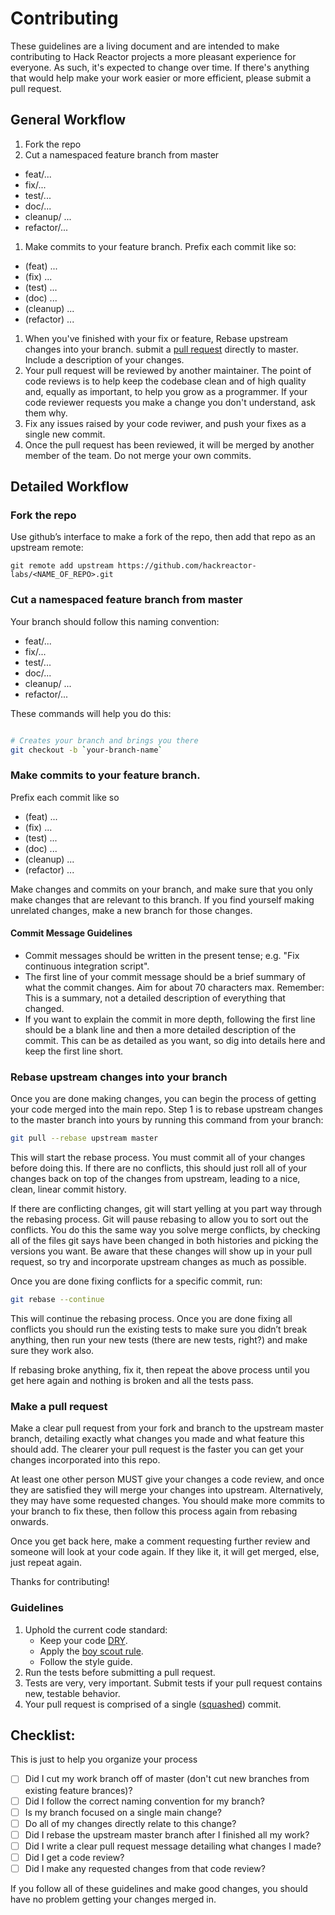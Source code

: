 # Contributing

These guidelines are a living document and are intended to make contributing to
Hack Reactor projects a more pleasant experience for everyone. As such, it's
expected to change over time. If there's anything that would help make your work easier or more efficient, please submit a pull request.

## General Workflow

1. Fork the repo
1. Cut a namespaced feature branch from master
  - feat/...
  - fix/...
  - test/...
  - doc/...
  - cleanup/ ...
  - refactor/...
1. Make commits to your feature branch. Prefix each commit like so:
  - (feat) ...
  - (fix) ...
  - (test) ...
  - (doc) ...
  - (cleanup) ...
  - (refactor) ...
1. When you've finished with your fix or feature, Rebase upstream changes into your branch. submit a [pull request][]
   directly to master. Include a description of your changes.
1. Your pull request will be reviewed by another maintainer. The point of code
   reviews is to help keep the codebase clean and of high quality and, equally
   as important, to help you grow as a programmer. If your code reviewer
   requests you make a change you don't understand, ask them why.
1. Fix any issues raised by your code reviwer, and push your fixes as a single
   new commit.
1. Once the pull request has been reviewed, it will be merged by another member of the team. Do not merge your own commits.

## Detailed Workflow

### Fork the repo

Use github’s interface to make a fork of the repo, then add that repo as an upstream remote:

```
git remote add upstream https://github.com/hackreactor-labs/<NAME_OF_REPO>.git
```

### Cut a namespaced feature branch from master

Your branch should follow this naming convention:
  - feat/...
  - fix/...
  - test/...
  - doc/...
  - cleanup/ ...
  - refactor/...

These commands will help you do this:

``` bash

# Creates your branch and brings you there
git checkout -b `your-branch-name`
```

### Make commits to your feature branch. 

Prefix each commit like so
  - (feat) ...
  - (fix) ...
  - (test) ...
  - (doc) ...
  - (cleanup) ...
  - (refactor) ...

Make changes and commits on your branch, and make sure that you
only make changes that are relevant to this branch. If you find
yourself making unrelated changes, make a new branch for those
changes.

#### Commit Message Guidelines

- Commit messages should be written in the present tense; e.g. "Fix continuous
  integration script".
- The first line of your commit message should be a brief summary of what the
  commit changes. Aim for about 70 characters max. Remember: This is a summary,
  not a detailed description of everything that changed.
- If you want to explain the commit in more depth, following the first line should
  be a blank line and then a more detailed description of the commit. This can be
  as detailed as you want, so dig into details here and keep the first line short.

### Rebase upstream changes into your branch

Once you are done making changes, you can begin the process of getting
your code merged into the main repo. Step 1 is to rebase upstream
changes to the master branch into yours by running this command
from your branch:

```bash
git pull --rebase upstream master
```

This will start the rebase process. You must commit all of your changes
before doing this. If there are no conflicts, this should just roll all
of your changes back on top of the changes from upstream, leading to a
nice, clean, linear commit history.

If there are conflicting changes, git will start yelling at you part way
through the rebasing process. Git will pause rebasing to allow you to sort
out the conflicts. You do this the same way you solve merge conflicts,
by checking all of the files git says have been changed in both histories
and picking the versions you want. Be aware that these changes will show
up in your pull request, so try and incorporate upstream changes as much
as possible.

Once you are done fixing conflicts for a specific commit, run:

```bash
git rebase --continue
```

This will continue the rebasing process. Once you are done fixing all
conflicts you should run the existing tests to make sure you didn’t break
anything, then run your new tests (there are new tests, right?) and
make sure they work also.

If rebasing broke anything, fix it, then repeat the above process until
you get here again and nothing is broken and all the tests pass.

### Make a pull request

Make a clear pull request from your fork and branch to the upstream master
branch, detailing exactly what changes you made and what feature this
should add. The clearer your pull request is the faster you can get
your changes incorporated into this repo.

At least one other person MUST give your changes a code review, and once
they are satisfied they will merge your changes into upstream. Alternatively,
they may have some requested changes. You should make more commits to your
branch to fix these, then follow this process again from rebasing onwards.

Once you get back here, make a comment requesting further review and
someone will look at your code again. If they like it, it will get merged,
else, just repeat again.

Thanks for contributing!

### Guidelines

1. Uphold the current code standard:
    - Keep your code [DRY][].
    - Apply the [boy scout rule][].
    <!-- - Follow [STYLE-GUIDE.md](STYLE-GUIDE.md) -->
    - Follow the style guide.
1. Run the tests before submitting a pull request.
1. Tests are very, very important. Submit tests if your pull request contains
   new, testable behavior.
1. Your pull request is comprised of a single ([squashed][]) commit.

## Checklist:

This is just to help you organize your process

- [ ] Did I cut my work branch off of master (don't cut new branches from existing feature brances)?
- [ ] Did I follow the correct naming convention for my branch?
- [ ] Is my branch focused on a single main change?
 - [ ] Do all of my changes directly relate to this change?
- [ ] Did I rebase the upstream master branch after I finished all my
  work?
- [ ] Did I write a clear pull request message detailing what changes I made?
- [ ] Did I get a code review?
 - [ ] Did I make any requested changes from that code review?

If you follow all of these guidelines and make good changes, you should have
no problem getting your changes merged in.


<!-- Links -->
[Bookstrap]: https://github.com/hackreactor/bookstrap
[boy scout rule]: http://programmer.97things.oreilly.com/wiki/index.php/The_Boy_Scout_Rule
[cons of merge]: https://f.cloud.github.com/assets/1577682/1458274/1391ac28-435e-11e3-88b6-69c85029c978.png
[curriculum workflow diagram]: http://i.imgur.com/p0e4tQK.png
[DRY]: http://programmer.97things.oreilly.com/wiki/index.php/Don%27t_Repeat_Yourself
[Git Flow]: http://nvie.com/posts/a-successful-git-branching-model/
[git workflow]: https://github.com/hackreactor/instructor-wiki/wiki/Git-Workflow#hack-reactor-internal-git-workflow
[GitHub Flow]: http://scottchacon.com/2011/08/31/github-flow.html
[n-queens]: https://github.com/hackreactor-labs/n-queens
[pull request]: https://help.github.com/articles/using-pull-requests
[Squash]: http://gitready.com/advanced/2009/02/10/squashing-commits-with-rebase.html
[squashed]: http://gitready.com/advanced/2009/02/10/squashing-commits-with-rebase.html
[style guide]: https://github.com/hackreactor-labs/style-guide
[style guide]: https://github.com/hackreactor/style-guide#hack-reactor-style-guide
[Taser]: https://github.com/hackreactor/bookstrap
[tests]: https://github.com/hackreactor/bookstrap#tasks
[tools workflow diagram]: http://i.imgur.com/kzlrDj7.png
[Underbar]: https://github.com/hackreactor-labs/underbar
